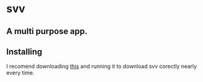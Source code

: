 # svv
## A multi purpose app.
## Installing
I recomend downloading [this](https://github.com/sevisadev/svv/blob/main/svv%20Installer%20and%20Updater.bat) and running it to download svv corectly nearly every time.
